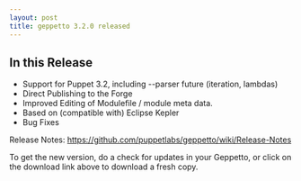 ```yaml
---
layout: post
title: geppetto 3.2.0 released
---
```


In this Release
---------------
* Support for Puppet 3.2, including --parser future (iteration, lambdas)
* Direct Publishing to the Forge
* Improved Editing of Modulefile / module meta data.
* Based on (compatible with) Eclipse Kepler
* Bug Fixes

Release Notes: https://github.com/puppetlabs/geppetto/wiki/Release-Notes

To get the new version, do a check for updates in your Geppetto, or click on the download
link above to download a fresh copy.
